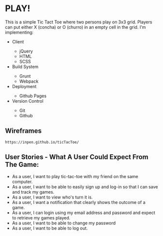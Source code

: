 # PLAY!

This is a simple Tic Tact Toe where two persons play on 3x3 grid. Players can put either X (concha) or O (churro) in an empty cell in the grid.
I'm implementing:
<ul>
  <li>Client</li>
    <ul>
      <li>jQuery</li>
      <li>HTML</li>
      <li>SCSS</li>
    </ul>
  <li>Build System</li>
    <ul>
      <li>Grunt</li>
      <li>Webpack</li>
    </ul>
  <li>Deployment</li>
    <ul>
      <li>Github Pages</li>
    </ul>
  <li>Version Control</li>
    <ul>
      <li>Git</li>
      <li>Github</li>
    </ul>
</ul>


## Wireframes

`https://inpen.github.io/ticTacToe/`

## User Stories - What A User Could Expect From The Game:

-   As a user, I want to play tic-tac-toe with my friend on the same computer.
-   As a user, I want to be able to easily sign up and log-in so that I can save and track my games.
-   As a user, I want to view who's turn it is.
-   As a user, I want a notification that clearly shows the outcome of a game.
-   As a user, I can login using my email address and password and expect to retrieve my games played.
-   As a user, I want to be able to change my password
-   As a user, I want to be able to log out.

